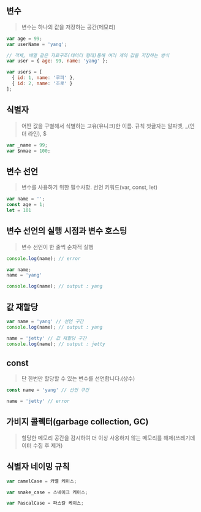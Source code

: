 ## 변수
>  변수는 하나의 값을 저장하는 공간(메모리)
```javascript
var age = 99;
var userName = 'yang';

// 객체, 배열 같은 자료구조(데이터 형태)통해 여러 개의 값을 저장하는 방식
var user = { age: 99, name: 'yang' };

var users = [
  { id: 1, name: '루피' },
  { id: 2, name: '조로' }
];

```

## 식별자
> 어떤 값을 구별해서 식별하는 고유(유니크)한 이름. 규칙 첫글자는 알파벳, _(언더 라인), $
```javascript
var _name = 99;
var $nmae = 100;
```

## 변수 선언
>  변수를 사용하기 위한 필수사항. 선언 키워드(var, const, let)
```javascript
var name = '';
const age = 1;
let = 101
```

## 변수 선언의 실행 시점과 변수 호스팅
> 변수 선언이 한 줄씩 순차적 실행
```javascript
console.log(name); // error

var name;
name = 'yang'

console.log(name); // output : yang
```

## 값 재할당
```javascript
var name = 'yang' // 선언 구간
console.log(name); // output : yang

name = 'jetty' // 값 재할당 구간
console.log(name); // output : jetty
```

## const 
> 단 한번만 할당할 수 있는 변수를 선언합니다.(상수)
```javascript
const name = 'yang' // 선언 구간

name = 'jetty' // error
```

## 가비지 콜렉터(garbage collection, GC)
> 할당한 메모리 공간을 감시하여 더 이상 사용하지 않는 메모리를 해제(쓰레기데이터 수집 후 제거)

## 식별자 네이밍 규칙
```javascript
var camelCase = 카멜 케이스;

var snake_case = 스네이크 케이스;

var PascalCase = 파스칼 케이스;
```




